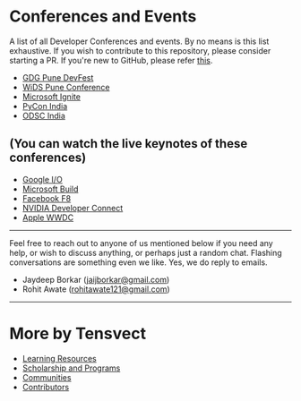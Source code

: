 # Conferences and Events
A list of all Developer Conferences and events. By no means is this list exhaustive. If you wish to contribute to this repository, please consider starting a PR. If you're new to GitHub, please refer [this](https://github.com/firstcontributions/first-contributions?source=post_page---------------------------). 

* [GDG Pune DevFest](https://www.meetup.com/Pune-GDG/events/254445716/)
* [WiDS Pune Conference](https://sites.google.com/view/widspune2019/about)
* [Microsoft Ignite](https://www.microsoft.com/en-us/ignite)
* [PyCon India](https://in.pycon.org/2019/)
* [ODSC India](https://india.odsc.com/) 

## (You can watch the live keynotes of these conferences) 
* [Google I/O](https://events.google.com/io/)
* [Microsoft Build](https://www.microsoft.com/en-us/build) 
* [Facebook F8](https://www.f8.com/)
* [NVIDIA Developer Connect](https://www.nvidia.com/en-in/developer-connect/home/)
* [Apple WWDC](https://developer.apple.com/wwdc/)

---

Feel free to reach out to anyone of us mentioned below if you need any help, or wish to discuss anything, or perhaps just a random chat. Flashing conversations are something even we like. Yes, we do reply to emails.

- Jaydeep Borkar (jaijborkar@gmail.com)
- Rohit Awate (rohitawate121@gmail.com)

---

# More by Tensvect
- [Learning Resources](https://tensvect.github.io/Learning)
- [Scholarship and Programs](https://tensvect.github.io/Scholarships-and-Programs)
- [Communities](https://tensvect.github.io/Communities)
- [Contributors](https://tensvect.github.io/Contributors)
